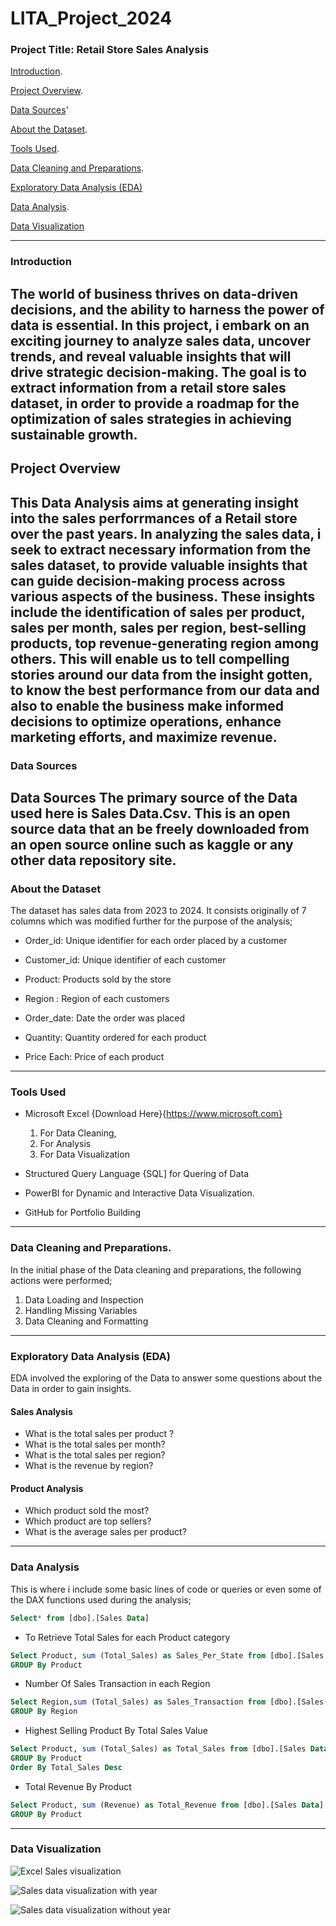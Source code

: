  # LITA_Project_2024

### Project Title: Retail Store Sales Analysis

[Introduction](#introduction).

[Project Overview](#project-overview).

[Data Sources](#data-sources)'

[About the Dataset](#about-the-dataset).

[Tools Used](#tools-used).

[Data Cleaning and Preparations](#data-cleaning-and-preparations).

[Exploratory Data Analysis (EDA)](#exploratory-data-analysis)

[Data Analysis](#data-analysis).

[Data Visualization](#data-visualization)
  
---
### Introduction
The world of business thrives on data-driven decisions, and the ability to harness the power of data is essential. In this project, i embark on an exciting journey to analyze sales data, uncover trends, and reveal valuable insights that will drive strategic decision-making. The goal is to extract information from a retail store sales dataset, in order to provide a roadmap for the optimization of sales strategies in achieving sustainable growth.
---
## Project Overview
This Data Analysis aims at generating insight into the sales perforrmances of a Retail store over the past years. In analyzing the sales data, i seek to extract necessary information from the sales dataset, to provide valuable insights that can guide decision-making process across various aspects of the business. These insights include the identification of sales per product, sales per month, sales per region,  best-selling products, top revenue-generating region among others. This will enable us to tell compelling stories around our data from the insight gotten, to know the best performance from our data and also to enable  the business make informed decisions to optimize operations, enhance marketing efforts, and maximize revenue. 
---
###  Data Sources
Data Sources
The primary source of the Data used here is Sales Data.Csv. This is an open source data that an be freely downloaded from an open source online such as kaggle or any other data repository site.
---
### About the Dataset
The dataset has sales data from 2023 to 2024. It consists originally of 7 columns which was modified further for the purpose of the analysis;

- Order_id: Unique identifier for each order placed by a customer

- Customer_id: Unique identifier of each customer

- Product: Products sold by the store

- Region : Region of each customers

- Order_date: Date the order was placed
 
- Quantity: Quantity ordered for each product

- Price Each: Price of each product
---
### Tools Used
- Microsoft Excel {Download Here}{https://www.microsoft.com}
  1. For Data Cleaning, 
  2. For Analysis
  3. For Data Visualization

 - Structured Query Language {SQL] for Quering of Data
  
- PowerBI for Dynamic and Interactive Data Visualization.

- GitHub for Portfolio Building
---
### Data Cleaning and Preparations.
In the initial phase of the Data cleaning and preparations, the following actions were performed; 
 1. Data Loading and Inspection
 2. Handling Missing Variables
 3. Data Cleaning and Formatting
---
### Exploratory Data Analysis (EDA)
EDA involved the exploring of the Data to answer some questions about the Data in order to gain insights.
#### Sales Analysis
- What is the total sales per product ? 
- What is the total sales per month?
- What is the total sales per region?
- What is the revenue by region?
#### Product Analysis
- Which product sold the most?
- Which product are top sellers?
- What is the average sales per product?
---
### Data Analysis
This is where i include some basic lines of code or queries or even some of the DAX functions used during the analysis; 
```SQL
Select* from [dbo].[Sales Data]

```
- To Retrieve Total Sales for each Product category
```SQL
Select Product, sum (Total_Sales) as Sales_Per_State from [dbo].[Sales Data]
GROUP By Product
```
- Number Of Sales Transaction in each Region
```SQL
Select Region,sum (Total_Sales) as Sales_Transaction from [dbo].[Sales Data]
GROUP By Region
 ```
 - Highest Selling Product By Total Sales Value
```SQL
Select Product, sum (Total_Sales) as Total_Sales from [dbo].[Sales Data]
GROUP By Product
Order By Total_Sales Desc
```
- Total Revenue By Product
```SQL
Select Product, sum (Revenue) as Total_Revenue from [dbo].[Sales Data]
GROUP By Product
```
---
### Data Visualization

![Excel Sales visualization](https://github.com/user-attachments/assets/50322d02-2866-489b-9cd7-85504f646f20)




![Sales data visualization with year](https://github.com/user-attachments/assets/81b085a8-da8d-4bb3-9787-c491870e27f5)




![Sales data visualization without year](https://github.com/user-attachments/assets/cb4ec0dd-afb8-46c3-b4f8-fec31fd4ac90)












